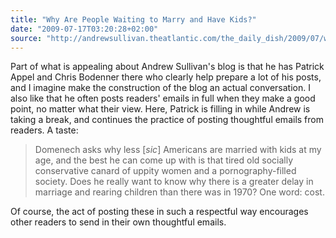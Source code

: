 ```yaml
---
title: "Why Are People Waiting to Marry and Have Kids?"
date: "2009-07-17T03:20:28+02:00"
source: "http://andrewsullivan.theatlantic.com/the_daily_dish/2009/07/why-are-people-waiting-to-marry-and-have-kids-ctd.html#more"
---
```


Part of what is appealing about Andrew Sullivan's blog is that he has Patrick Appel and Chris Bodenner there who clearly help prepare a lot of his posts, and I imagine make the construction of the blog an actual conversation. I also like that he often posts readers' emails in full when they make a good point, no matter what their view. Here, Patrick is filling in while Andrew is taking a break, and continues the practice of posting thoughtful emails from readers. A taste:

> Domenech asks why less [<em>sic</em>] Americans are married with kids at my age, and the best he can come up with is that tired old socially conservative canard of uppity women and a pornography-filled society. Does he really want to know why there is a greater delay in marriage and rearing children than there was in 1970? One word: cost.

Of course, the act of posting these in such a respectful way encourages other readers to send in their own thoughtful emails.
